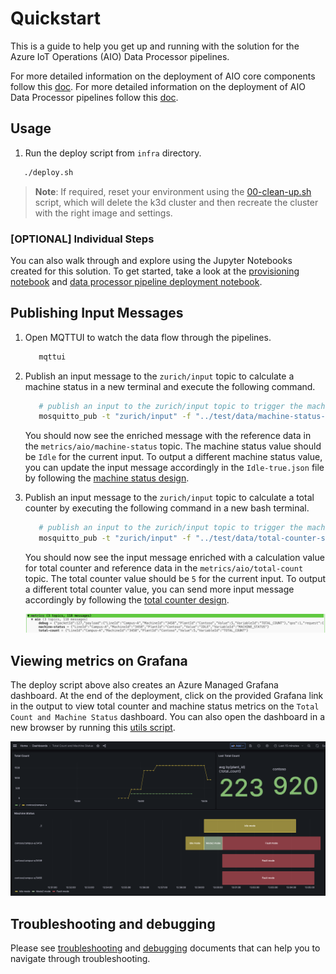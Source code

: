 # Quickstart

This is a guide to help you get up and running with the solution for the Azure IoT Operations (AIO) Data Processor pipelines.

For more detailed information on the deployment of AIO core components follow this [doc](./provisioning/PROVISIONING.ipynb).
For more detailed information on the deployment of AIO Data Processor pipelines follow this [doc](./deployment/DEPLOYMENT.ipynb).

## Usage

1. Run the deploy script from `infra` directory.

```bash
   ./deploy.sh
```

> **Note**: If required, reset your environment using the [00-clean-up.sh](./provisioning/00-clean-up.sh) script, which will delete the k3d cluster and then recreate the cluster with the right image and settings.

### [OPTIONAL] Individual Steps

You can also walk through and explore using the Jupyter Notebooks created for this solution. To get started, take a look at the [provisioning notebook](./provisioning/PROVISIONING.ipynb) and [data processor pipeline deployment notebook](./deployment/DEPLOYMENT.ipynb).

## Publishing Input Messages

1. Open MQTTUI to watch the data flow through the pipelines.

   ```bash
      mqttui
   ```

1. Publish an input message to the `zurich/input` topic to calculate a machine status in a new terminal and execute the following command.

   ```bash
      # publish an input to the zurich/input topic to trigger the machine calculation pipeline
      mosquitto_pub -t "zurich/input" -f "../test/data/machine-status-samples/Idle-true.json"
   ```

   You should now see the enriched message with the reference data in the `metrics/aio/machine-status` topic. The machine status value should be `Idle` for the current input.
   To output a different machine status value, you can update the input message accordingly in the `Idle-true.json` file by following the [machine status design](../docs/design/machine-status.md#machine-status-logic).

1. Publish an input message to the `zurich/input` topic to calculate a total counter by executing the following command in a new bash terminal.

   ```bash
      # publish an input to the zurich/input topic to trigger the machine calculation pipeline
      mosquitto_pub -t "zurich/input" -f "../test/data/total-counter-samples/Good-Counter-5.json"
   ```

   You should now see the input message enriched with a calculation value for total counter and reference data in the `metrics/aio/total-count` topic. The total counter value should be `5` for the current input.
   To output a different total counter value, you can send more input message accordingly by following the [total counter design](../docs/design/total-count.md#total-count-logic).

   ![Image of MQTTUI with metrics](../docs/assets/all-metrics.png)

## Viewing metrics on Grafana

The deploy script above also creates an Azure Managed Grafana dashboard. At the end of the deployment, click on the provided Grafana link in the output to view total counter and machine status metrics on the `Total Count and Machine Status` dashboard. You can also open the dashboard in a new browser by running this [utils script](./utils/open-dashboard.sh).

![Total count and Machine Status dashboard](../docs/assets/total-count-machine-status-grafana-dashboard.png)

## Troubleshooting and debugging

Please see [troubleshooting](../docs/TROUBLESHOOTING.md) and [debugging](../docs/DEBUGGING.md) documents that can help you to navigate through troubleshooting.